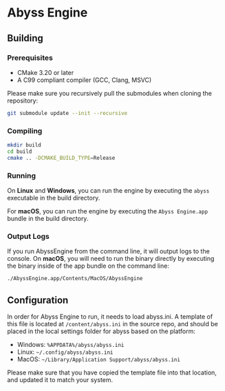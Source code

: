 # Abyss Engine

## Building

### Prerequisites

* CMake 3.20 or later
* A C99 compliant compiler (GCC, Clang, MSVC)

Please make sure you recursively pull the submodules when cloning the repository:

```bash
git submodule update --init --recursive
```

### Compiling

```bash
mkdir build
cd build
cmake .. -DCMAKE_BUILD_TYPE=Release
```

### Running

On **Linux** and **Windows**, you can run the engine by executing the `abyss` executable in the build directory.

For **macOS**, you can run the engine by executing the `Abyss Engine.app` bundle in the build directory.

### Output Logs

If you run AbyssEngine from the command line, it will output logs to the console.
On **macOS**, you will need to run the binary directly by executing the binary inside
of the app bundle on the command line:

```bash
./AbyssEngine.app/Contents/MacOS/AbyssEngine
```

## Configuration

In order for Abyss Engine to run, it needs to load abyss.ini. A template of this file is located at
`/content/abyss.ini` in the source repo, and should be placed in the local settings folder for abyss
based on the platform:

- Windows: `%APPDATA%/abyss/abyss.ini`
- Linux: `~/.config/abyss/abyss.ini`
- MacOS: `~/Library/Application Support/abyss/abyss.ini`

Please make sure that you have copied the template file into that location, and updated it to match your system.